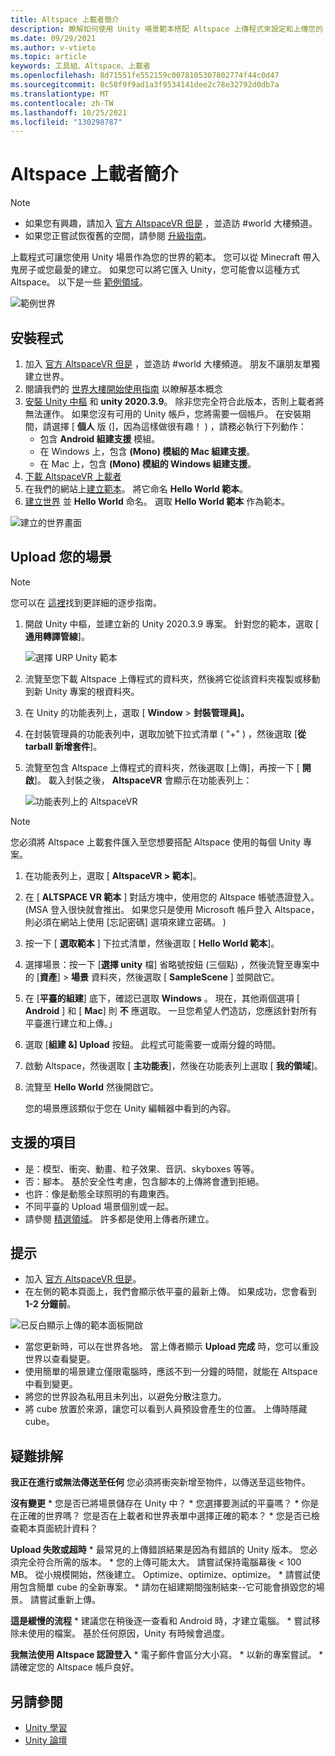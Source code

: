 ```yaml
---
title: Altspace 上載者簡介
description: 瞭解如何使用 Unity 場景範本搭配 Altspace 上傳程式來設定和上傳您的 AltspaceVR 領域。
ms.date: 09/29/2021
ms.author: v-vtieto
ms.topic: article
keywords: 工具組、Altspace、上載者
ms.openlocfilehash: 8d71551fe552159c0078105307802774f44c0d47
ms.sourcegitcommit: 8c58f9f9ad1a3f9534141dee2c78e32792d0db7a
ms.translationtype: MT
ms.contentlocale: zh-TW
ms.lasthandoff: 10/25/2021
ms.locfileid: "130298787"
---
```

# <a name="introducing-the-altspace-uploader"></a>Altspace 上載者簡介

> [!NOTE]
> - 如果您有興趣，請加入 [官方 AltspaceVR 但是](https://discordapp.com/invite/altspacevr) ，並造訪 #world 大樓頻道。  
> - 如果您正嘗試恢復舊的空間，請參閱 [升級指南](upgrading-old-unity-projects.md)。 

上載程式可讓您使用 Unity 場景作為您的世界的範本。 您可以從 Minecraft 帶入鬼房子或您最愛的建立。 如果您可以將它匯入 Unity，您可能會以這種方式 Altspace。 以下是一些 [範例領域](https://account.altvr.com/worlds/1046572460192825569)。

![範例世界](images/unity-uploader-img-01.png)

## <a name="setup"></a>安裝程式

1. 加入 [官方 AltspaceVR 但是](https://discordapp.com/invite/altspacevr) ，並造訪 #world 大樓頻道。 朋友不讓朋友單獨建立世界。
2. 閱讀我們的 [世界大樓開始使用指南](world-building-getting-started.md) 以瞭解基本概念
3. [安裝 Unity 中樞](https://unity3d.com/get-unity/download) 和 **unity 2020.3.9**。 除非您完全符合此版本，否則上載者將無法運作。 如果您沒有可用的 Unity 帳戶，您將需要一個帳戶。 在安裝期間，請選擇 [ **個人** 版 (]，因為這樣做很有趣！ ) ，請務必執行下列動作：
    * 包含 **Android 組建支援** 模組。
    * 在 Windows 上，包含 **(Mono) 模組的 Mac 組建支援**。
    * 在 Mac 上，包含 **(Mono) 模組的 Windows 組建支援**。
4. [下載 AltspaceVR 上載者](https://aka.ms/AvrUrpUploader)
5. 在我們的網站上[建立範本](https://account.altvr.com/space_templates/new)。 將它命名 **Hello World 範本**。
6. [建立世界](https://account.altvr.com/worlds/my) 並 **Hello World** 命名。 選取 **Hello World 範本** 作為範本。

![建立的世界畫面](images/unity-uploader-img-02.png)

## <a name="upload-your-scene"></a>Upload 您的場景

> [!NOTE]
> 您可以在 [這裡](https://buildingthemetaverse.medium.com/how-to-make-your-own-altspace-templates-and-kits-unity-2020-3-9-uploader-2-x-5b40e92bb759)找到更詳細的逐步指南。

1. 開啟 Unity 中樞，並建立新的 Unity 2020.3.9 專案。 針對您的範本，選取 [ **通用轉譯管線**]。

    ![選擇 URP Unity 範本](images/001-unity-templates.png)

1. 流覽至您下載 Altspace 上傳程式的資料夾，然後將它從該資料夾複製或移動到新 Unity 專案的根資料夾。
1. 在 Unity 的功能表列上，選取 [ **Window**  >  **封裝管理員]。**
1. 在封裝管理員的功能表列中，選取加號下拉式清單 ( "+" ) ，然後選取 [**從 tarball 新增套件**]。
1. 流覽至包含 Altspace 上傳程式的資料夾，然後選取 [上傳]，再按一下 [ **開啟**]。  載入封裝之後， **AltspaceVR** 會顯示在功能表列上：

    ![功能表列上的 AltspaceVR](images/002-altspacevr-on-menu-bar.png)

> [!NOTE]
> 您必須將 Altspace 上載套件匯入至您想要搭配 Altspace 使用的每個 Unity 專案。
1. 在功能表列上，選取 [ **AltspaceVR > 範本**]。
1. 在 [ **ALTSPACE VR 範本** ] 對話方塊中，使用您的 Altspace 帳號憑證登入。  (MSA 登入很快就會推出。 如果您只是使用 Microsoft 帳戶登入 Altspace，則必須在網站上使用 [忘記密碼] 選項來建立密碼。 ) 
1. 按一下 [ **選取範本** ] 下拉式清單，然後選取 [ **Hello World 範本**]。
1. 選擇場景：按一下 [**選擇 unity** 檔] 省略號按鈕 (三個點) ，然後流覽至專案中的 [**資產**]  >  **場景** 資料夾，然後選取 [ **SampleScene** ] 並開啟它。
1. 在 [**平臺的組建**] 底下，確認已選取 **Windows** 。 現在，其他兩個選項 [ **Android** ] 和 [ **Mac**] 則 **不** 應選取。 一旦您希望人們造訪，您應該針對所有平臺進行建立和上傳。」
1. 選取 [**組建 &] Upload** 按鈕。 此程式可能需要一或兩分鐘的時間。
1. 啟動 Altspace，然後選取 [ **主功能表**]，然後在功能表列上選取 [ **我的領域**]。
1. 流覽至 **Hello World** 然後開啟它。

    您的場景應該類似于您在 Unity 編輯器中看到的內容。

## <a name="whats-supported"></a>支援的項目

* 是：模型、衝突、動畫、粒子效果、音訊、skyboxes 等等。
* 否：腳本。 基於安全性考慮，包含腳本的上傳將會遭到拒絕。
* 也許：像是動態全球照明的有趣東西。
* 不同平臺的 Upload 場景個別或一起。
* 請參閱 [精選領域](https://account.altvr.com/worlds/featured)。 許多都是使用上傳者所建立。

## <a name="tips"></a>提示

* 加入 [官方 AltspaceVR 但是](https://discordapp.com/invite/altspacevr)。
* 在左側的範本頁面上，我們會顯示依平臺的最新上傳。 如果成功，您會看到 **1-2 分鐘前**。 

![已反白顯示上傳的範本面板開啟](images/template-upload-list.png)

* 當您更新時，可以在世界各地。 當上傳者顯示 **Upload 完成** 時，您可以重設世界以查看變更。
* 使用簡單的場景建立僅限電腦時，應該不到一分鐘的時間，就能在 Altspace 中看到變更。
* 將您的世界設為私用且未列出，以避免分散注意力。
* 將 cube 放置於來源，讓您可以看到人員預設會產生的位置。 上傳時隱藏 cube。

## <a name="troubleshooting"></a>疑難排解

**我正在進行或無法傳送至任何** 您必須將衝突新增至物件，以傳送至這些物件。

**沒有變更**
    * 您是否已將場景儲存在 Unity 中？
    * 您選擇要測試的平臺嗎？
    * 你是在正確的世界嗎？ 您是否在上載者和世界表單中選擇正確的範本？
    * 您是否已檢查範本頁面統計資料？

**Upload 失敗或超時**
    * 最常見的上傳錯誤結果是因為有錯誤的 Unity 版本。 您必須完全符合所需的版本。
    * 您的上傳可能太大。 請嘗試保持電腦幕後 < 100 MB。 從小規模開始，然後建立。 Optimize、optimize、optimize。
    * 請嘗試使用包含簡單 cube 的全新專案。
    * 請勿在組建期間強制結束--它可能會損毀您的場景。 請嘗試重新上傳。

**這是緩慢的流程**
    * 建議您在稍後逐一查看和 Android 時，才建立電腦。
    * 嘗試移除未使用的檔案。 基於任何原因，Unity 有時候會過度。

**我無法使用 Altspace 認證登入**
    * 電子郵件會區分大小寫。
    * 以新的專案嘗試。
    * 請確定您的 Altspace 帳戶良好。

## <a name="see-also"></a>另請參閱

* [Unity 學習](https://unity3d.com/learn)
* [Unity 論壇](https://forum.unity.com)  
